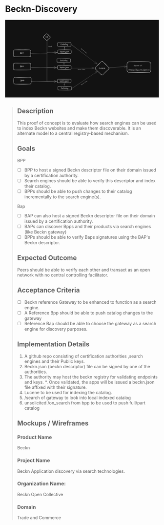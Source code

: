 # Beckn-Discovery


![alt text](<bpp-diagram.png>)


> ## Description
> This proof of concept is to evaluate how search engines can be used to index Beckn websites and make them discoverable. It is an alternate model to a central registry-based mechanism.
> 
> ## Goals
> BPP
> 
> * [ ]   BPP to host a signed Beckn descriptor file on their domain issued by a certification authority.
> * [ ]   Search engines should be able to verify this descriptor and index their catalog.
> * [ ]   BPPs should be able to push changes to their catalog incrementally to the search engine(s).
> 
> Bap
> 
> * [ ]   BAP can also host a signed Beckn descriptor file on their domain issued by a certification authority.
> * [ ]   BAPs can discover Bpps and their products via search engines (like Beckn gateway)
> * [ ]   BPPs should be able to verify Baps signatures using the BAP's Beckn descriptor.
> 
> ## Expected Outcome
> Peers should be able to verify each other and transact as an open network with no central controlling facilitator.
> 
> ## Acceptance Criteria
> * [ ]   Beckn reference Gateway to be enhanced to function as a search engine.
> * [ ]   A Reference Bpp should be able to push catalog changes to the gateway
> * [ ]   Reference Bap should be able to choose the gateway as a search engine for discovery purposes.
> 
> ## Implementation Details
> 1. A github repo consisting of certification authorities ,search engines and their Public keys.
> 2. Beckn.json (beckn descriptor) file can be signed by one of the authorities.
> 3. The authority may host the beckn registry for validating endpoints and keys.
>    *. Once validated, the apps will be issued a beckn.json file affixed with their signature.
> 4. Lucene to be used for indexing the catalog.
> 5. /search of gateway to look into local indexed catalog
> 6. unsolicited /on_search from bpp to be used to push full/part catalog
> 
> ## Mockups / Wireframes
> ### Product Name
> Beckn
> 
> ### Project Name
> Beckn Application discovery via search technologies.
> 
> ### Organization Name:
> Beckn Open Collective
> 
> ### Domain
> Trade and Commerce



